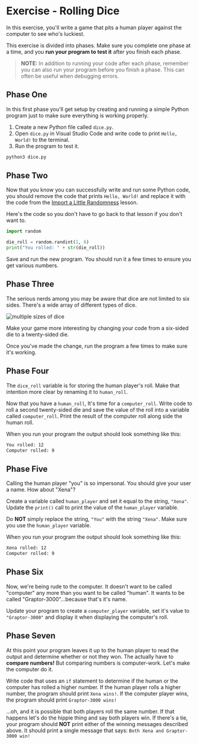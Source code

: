 # Exercise - Rolling Dice

In this exercise, you'll write a game that pits a human player against the computer to see who's luckiest.

This exercise is divided into phases. Make sure you complete one phase at a time, and you **run your program to test it** after you finish each phase.

> **NOTE:** In addition to running your code after each phase, remember you can also run your program before you finish a phase. This can often be useful when debugging errors.

## Phase One

In this first phase you'll get setup by creating and running a simple Python program just to make sure everything is working properly.

1. Create a new Python file called `dice.py`.
1. Open `dice.py` in Visual Studio Code and write code to print `Hello, World!` to the terminal.
1. Run the program to test it.

```sh
python3 dice.py
```

## Phase Two

Now that you know you can successfully write and run some Python code, you should remove the code that prints `Hello, World!` and replace it with the code from the [Import a Little Randomness](./../prework/import_random.md) lesson.

Here's the code so you don't have to go back to that lesson if you don't want to.

```python
import random

die_roll = random.randint(1, 6)
print("You rolled: " + str(die_roll))
```

Save and run the new program. You should run it a few times to ensure you get various numbers.

## Phase Three

The serious nerds among you may be aware that dice are not limited to six sides. There's a wide array of different types of dice.

![multiple sizes of dice](https://www.allaboutlean.com/wp-content/uploads/2019/11/D4-D6-D8-D10-D12-D20-Dice-Red.jpg)

Make your game more interesting by changing your code from a six-sided die to a twenty-sided die.

Once you've made the change, run the program a few times to make sure it's working.

## Phase Four

The `dice_roll` variable is for storing the human player's roll. Make that intention more clear by renaming it to `human_roll`.

Now that you have a `human_roll`, It's time for a `computer_roll`. Write code to roll a second twenty-sided die and save the value of the roll into a variable called `computer_roll`. Print the result of the computer roll along side the human roll.

When you run your program the output should look something like this:

```txt
You rolled: 12
Computer rolled: 9
```

## Phase Five

Calling the human player "you" is so impersonal. You should give your user a name. How about "Xena"?

Create a variable called `human_player` and set it equal to the string, `"Xena"`. Update the `print()` call to print the value of the `human_player` variable.

Do **NOT** simply replace the string, `"You"` with the string `"Xena"`. Make sure you use the `human_player` variable.

When you run your program the output should look something like this:

```txt
Xena rolled: 12
Computer rolled: 9
```

## Phase Six

Now, we're being rude to the computer. It doesn't want to be called "computer" any more than you want to be called "human". It wants to be called "Graptor-3000"...because that's it's name.

Update your program to create a `computer_player` variable, set it's value to `"Graptor-3000"` and display it when displaying the computer's roll.

## Phase Seven

At this point your program leaves it up to the human player to read the output and determine whether or not they won. The actually have to **compare numbers!** But comparing numbers is computer-work. Let's make the computer do it.

Write code that uses an `if` statement to determine if the human or the computer has rolled a higher number. If the human player rolls a higher number, the program should print `Xena wins!`. If the computer player wins, the program should print `Graptor-3000 wins!`

...oh, and it is possible that both players roll the same number. If that happens let's do the hippie thing and say both players win. If there's a tie, your program should **NOT** print either of the winning messages described above. It should print a single message that says: `Both Xena and Graptor-3000 win!`
